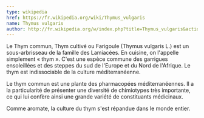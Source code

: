 ```yaml
---
type: wikipedia
href: https://fr.wikipedia.org/wiki/Thymus_vulgaris
name: Thymus vulgaris
author: http://fr.wikipedia.org/w/index.php?title=Thymus_vulgaris&action=history
---
```

Le Thym commun, Thym cultivé ou Farigoule (Thymus vulgaris L.) est un sous-arbrisseau de la famille des Lamiacées. En cuisine, on l'appelle simplement « thym ». C'est une espèce commune des garrigues ensoleillées et des steppes du sud de l'Europe et du Nord de l'Afrique. Le thym est indissociable de la culture méditerranéenne.

Le thym commun est une plante des pharmacopées méditerranéennes. Il a la particularité de présenter une diversité de chimiotypes très importante, ce qui lui confère ainsi une grande variété de constituants médicinaux.

Comme aromate, la culture du thym s'est répandue dans le monde entier.